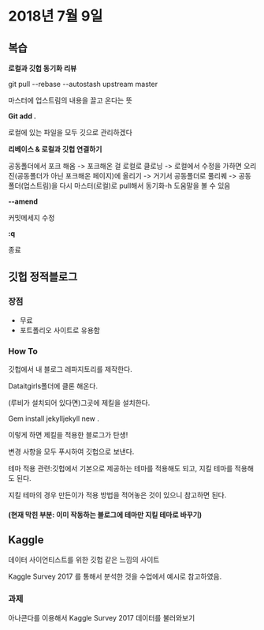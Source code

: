 # 2018년 7월 9일

## 복습

**로컬과 깃헙 동기화 리뷰**

git pull --rebase --autostash upstream master

마스터에 업스트림의 내용을 끌고 온다는 뜻



**Git add .** 

로컬에 있는 파일을 모두 깃으로 관리하겠다



**리베이스 & 로컬과 깃헙 연결하기**

공동폴더에서 포크 해옴 -> 포크해온 걸 로컬로 클로닝 -> 로컬에서 수정을 가하면 오리진(공동폴더가 아닌 포크해온 페이지)에 올리기 -> 거기서 공동폴더로 풀리퀘 -> 공동폴더(업스트림)을 다시 마스터(로컬)로 pull해서 동기화-h 도움말을 볼 수 있음



**--amend**

커밋메세지 수정



**:q**

종료





## 깃헙 정적블로그

### 장점

- 무료
- 포트폴리오 사이트로 유용함

### How To

깃헙에서 내 블로그 레파지토리를 제작한다.

Dataitgirls폴더에 클론 해온다.

(루비가 설치되어 있다면)그곳에 제킬을 설치한다. 

Gem install jekylljekyll new .

이렇게 하면 제킬을 적용한 블로그가 탄생!

변경 사항을 모두 푸시하여 깃헙으로 보낸다. 

테마 적용 관련:깃헙에서 기본으로 제공하는 테마를 적용해도 되고, 지킬 테마를 적용해도 된다.

지킬 테마의 경우 만든이가 적용 방법을 적어놓은 것이 있으니 참고하면 된다.



#### (현재 막힌 부분: 이미 작동하는 블로그에 테마만 지킬 테마로 바꾸기)  



## Kaggle

데이터 사이언티스트를 위한 깃헙 같은 느낌의 사이트

Kaggle Survey 2017 를 통해서 분석한 것을 수업에서 예시로 참고하였음. 



### 과제

아나콘다를 이용해서 Kaggle Survey 2017 데이터를 불러와보기  